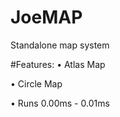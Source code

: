 # JoeMAP
 Standalone map system
 
 #Features:
  • Atlas Map
  
  • Circle Map
  
  • Runs 0.00ms - 0.01ms
  
